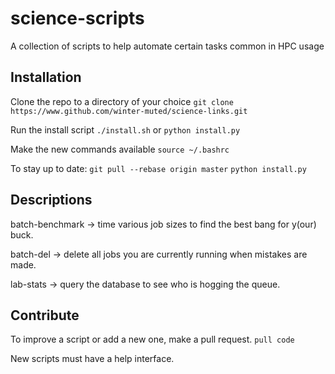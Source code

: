 # science-scripts 
A collection of scripts to help automate certain tasks common in HPC usage

## Installation
Clone the repo to a directory of your choice
```git clone https://www.github.com/winter-muted/science-links.git```

Run the install script
`./install.sh` or `python install.py`

Make the new commands available
`source ~/.bashrc`

To stay up to date:
`git pull --rebase origin master`
`python install.py`


## Descriptions

batch-benchmark -> time various job sizes to find the best bang for y(our) buck.

batch-del -> delete all jobs you are currently running when mistakes are made.

lab-stats -> query the database to see who is hogging the queue.

## Contribute
To improve a script or add a new one, make a pull request.
`pull code`

New scripts must have a help interface.
